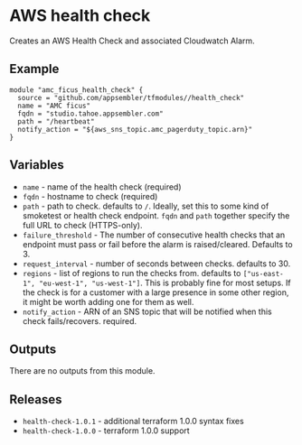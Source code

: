 # AWS health check

Creates an AWS Health Check and associated Cloudwatch Alarm.

## Example

```
module "amc_ficus_health_check" {
  source = "github.com/appsembler/tfmodules//health_check"
  name = "AMC ficus"
  fqdn = "studio.tahoe.appsembler.com"
  path = "/heartbeat"
  notify_action = "${aws_sns_topic.amc_pagerduty_topic.arn}"
}
```

## Variables

* `name` - name of the health check (required)
* `fqdn` - hostname to check (required)
* `path` - path to check. defaults to `/`. Ideally, set this to some
  kind of smoketest or health check endpoint. `fqdn` and `path`
  together specify the full URL to check (HTTPS-only).
* `failure_threshold` - The number of consecutive health checks that
  an endpoint must pass or fail before the alarm is
  raised/cleared. Defaults to 3.
* `request_interval` - number of seconds between checks. defaults to 30.
* `regions` - list of regions to run the checks from. defaults to
  `["us-east-1", "eu-west-1", "us-west-1"]`. This is probably fine for
  most setups. If the check is for a customer with a large presence in
  some other region, it might be worth adding one for them as well.
* `notify_action` - ARN of an SNS topic that will be notified when
  this check fails/recovers. required.

## Outputs

There are no outputs from this module.

## Releases

* `health-check-1.0.1` - additional terraform 1.0.0 syntax fixes
* `health-check-1.0.0` - terraform 1.0.0 support
